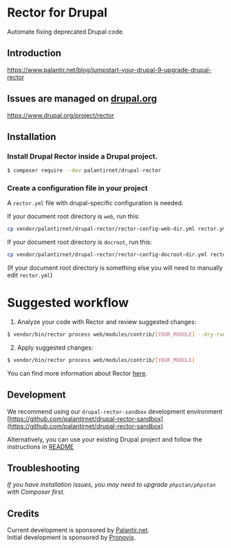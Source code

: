 # Rector for Drupal

Automate fixing deprecated Drupal code.

## Introduction

https://www.palantir.net/blog/jumpstart-your-drupal-9-upgrade-drupal-rector

## Issues are managed on [drupal.org](https://www.drupal.org/project/rector)

https://www.drupal.org/project/rector

## Installation

### Install Drupal Rector inside a Drupal project.

```bash
$ composer require --dev palantirnet/drupal-rector
```

### Create a configuration file in your project

A `rector.yml` file with drupal-specific configuration is needed.

If your document root directory is `web`, run this:
```bash
cp vendor/palantirnet/drupal-rector/rector-config-web-dir.yml rector.yml
```

If your document root directory is `docroot`, run this:
```bash
cp vendor/palantirnet/drupal-rector/rector-config-docroot-dir.yml rector.yml
```

(If your document root directory is something else you will need to manually edit `rector.yml`)

# Suggested workflow

1. Analyze your code with Rector and review suggested changes:

```sh
$ vendor/bin/rector process web/modules/contrib/[YOUR_MODULE] --dry-run
```

2. Apply suggested changes:

```sh
$ vendor/bin/rector process web/modules/contrib/[YOUR_MODULE]
```

You can find more information about Rector [here](https://github.com/rectorphp/rector).

## Development

We recommend using our `drupal-rector-sandbox` development environment [https://github.com/palantirnet/drupal-rector-sandbox](https://github.com/palantirnet/drupal-rector-sandbox)

Alternatively, you can use your existing Drupal project and follow the instructions in [README](https://github.com/palantirnet/drupal-rector-sandbox/blob/master/README.md#developing-with-drupal-rector)

## Troubleshooting

_If you have installation issues, you may need to upgrade `phpstan/phpstan` with Composer first._


## Credits

Current development is sponsored by [Palantir.net](https://www.palantir.net).<br/>
Initial development is sponsored by [Pronovix](https://pronovix.com).
